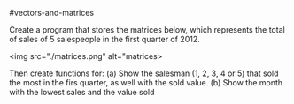 #vectors-and-matrices

Create a program that stores the matrices below, which represents the total of sales of 5 salespeople in the first quarter of 2012.

<img src="./matrices.png" alt="matrices>

Then create functions for:
	(a) Show the salesman (1, 2, 3, 4 or 5) that sold the most in the firs quarter, as well with the sold value.
	(b) Show the month with the lowest sales and the value sold
